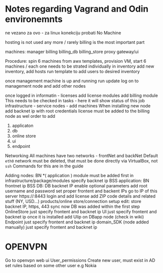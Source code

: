 # Notes regarding Vagrand and Odin environemnts

ne vezano za ovo - za linux konekciju probati No Machine

hosting is not used any more / rarely
billing is the most important part

machines:
  manager
  billing
  billing_db
  billing_store
  proxy
  gateway/ui

Procedure:
spin 6 machines from awx
templates, 
provision  VM, 
start 6 machines / each one needs to be strated individually
in inventory add new inventory, add hosts
run template to add users to desired inventory

once management machine is up and running
run update
log on to management node and add other nodes


once logged in
informatin - licenses add license
modules
add billing module
This needs to be checked in tasks - here it will show status of this job
infrastructure - service nodes - add machines
When installing new node add backnet ip with root credentials
license must be added to the billing node as wel
order to add
1. applicaton
2. db
3. online store
4. ui
5. endpoint

Networking
All machines have two networks - frontNet and backNet
Default `eth0` network must be deleted, that must be done directly via VirtualBox, not `ssh`
Commands for this are in the guide

Adding nodes:
BN *( application )
  module must be added first in infrastructure/package/modules
  specify backnet ip
  BSS application: BN frontnet ip
  BSS DB: DB backnet IP
  enable optional parameters
  add root username and password
  set proper frontent and backent IPs
  go to IP of this server https://<ip>:8443 login and add license
    add ZIP code details and related stuff (NY, USD...)
    products/online store/connection setup
    edit: store backnet IP, https, 443
    sync now
DB
  was added within the first step
OnlineStore
  just specify frontent and backnet ip
UI
  just specify frontent and backnet ip
  once it is installed add UIip on DBapp node (check in wiki)
Endpoint
  just specify frontent and backnet ip
domain_SDK (node added manually)
  just specify frontent and backnet ip
  
# OPENVPN

Go to openvpn web ui
User_permissions
Create new user, must exist in AD 
set rules based on some other user e.g Nokia

